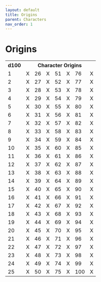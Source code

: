 ```yaml
---
layout: default
title: Origins
parent: Characters
nav_order: 1
---
```


# Origins

<table>
  <tr>
    <th>d100</th>
    <th colspan="7">Character Origins </th>
  </tr>
  <tr>
    <td>1</td>
    <td>X</td>
    <td>26</td>
    <td>X</td>
    <td>51</td>
    <td>X</td>
    <td>76</td>
    <td>X</td>
  </tr>
  <tr>
    <td>2</td>
    <td>X</td>
    <td>27</td>
    <td>X</td>
    <td>52</td>
    <td>X</td>
    <td>77</td>
    <td>X</td>
  </tr>
  <tr>
    <td>3</td>
    <td>X</td>
    <td>28</td>
    <td>X</td>
    <td>53</td>
    <td>X</td>
    <td>78</td>
    <td>X</td>
  </tr>
  <tr>
    <td>4</td>
    <td>X</td>
    <td>29</td>
    <td>X</td>
    <td>54</td>
    <td>X</td>
    <td>79</td>
    <td>X</td>
  </tr>
  <tr>
    <td>5</td>
    <td>X</td>
    <td>30</td>
    <td>X</td>
    <td>55</td>
    <td>X</td>
    <td>80</td>
    <td>X</td>
  </tr>
  <tr>
    <td>6</td>
    <td>X</td>
    <td>31</td>
    <td>X</td>
    <td>56</td>
    <td>X</td>
    <td>81</td>
    <td>X</td>
  </tr>
  <tr>
    <td>7</td>
    <td>X</td>
    <td>32</td>
    <td>X</td>
    <td>57</td>
    <td>X</td>
    <td>82</td>
    <td>X</td>
  </tr>
  <tr>
    <td>8</td>
    <td>X</td>
    <td>33</td>
    <td>X</td>
    <td>58</td>
    <td>X</td>
    <td>83</td>
    <td>X</td>
  </tr>
  <tr>
    <td>9</td>
    <td>X</td>
    <td>34</td>
    <td>X</td>
    <td>59</td>
    <td>X</td>
    <td>84</td>
    <td>X</td>
  </tr>
  <tr>
    <td>10</td>
    <td>X</td>
    <td>35</td>
    <td>X</td>
    <td>60</td>
    <td>X</td>
    <td>85</td>
    <td>X</td>
  </tr>
  <tr>
    <td>11</td>
    <td>X</td>
    <td>36</td>
    <td>X</td>
    <td>61</td>
    <td>X</td>
    <td>86</td>
    <td>X</td>
  </tr>
  <tr>
    <td>12</td>
    <td>X</td>
    <td>37</td>
    <td>X</td>
    <td>62</td>
    <td>X</td>
    <td>87</td>
    <td>X</td>
  </tr>
  <tr>
    <td>13</td>
    <td>X</td>
    <td>38</td>
    <td>X</td>
    <td>63</td>
    <td>X</td>
    <td>88</td>
    <td>X</td>
  </tr>
  <tr>
    <td>14</td>
    <td>X</td>
    <td>39</td>
    <td>X</td>
    <td>64</td>
    <td>X</td>
    <td>89</td>
    <td>X</td>
  </tr>
  <tr>
    <td>15</td>
    <td>X</td>
    <td>40</td>
    <td>X</td>
    <td>65</td>
    <td>X</td>
    <td>90</td>
    <td>X</td>
  </tr>
  <tr>
    <td>16</td>
    <td>X</td>
    <td>41</td>
    <td>X</td>
    <td>66</td>
    <td>X</td>
    <td>91</td>
    <td>X</td>
  </tr>
  <tr>
    <td>17</td>
    <td>X</td>
    <td>42</td>
    <td>X</td>
    <td>67</td>
    <td>X</td>
    <td>92</td>
    <td>X</td>
  </tr>
  <tr>
    <td>18</td>
    <td>X</td>
    <td>43</td>
    <td>X</td>
    <td>68</td>
    <td>X</td>
    <td>93</td>
    <td>X</td>
  </tr>
  <tr>
    <td>19</td>
    <td>X</td>
    <td>44</td>
    <td>X</td>
    <td>69</td>
    <td>X</td>
    <td>94</td>
    <td>X</td>
  </tr>
  <tr>
    <td>20</td>
    <td>X</td>
    <td>45</td>
    <td>X</td>
    <td>70</td>
    <td>X</td>
    <td>95</td>
    <td>X</td>
  </tr>
  <tr>
    <td>21</td>
    <td>X</td>
    <td>46</td>
    <td>X</td>
    <td>71</td>
    <td>X</td>
    <td>96</td>
    <td>X</td>
  </tr>
  <tr>
    <td>22</td>
    <td>X</td>
    <td>47</td>
    <td>X</td>
    <td>72</td>
    <td>X</td>
    <td>97</td>
    <td>X</td>
  </tr>
  <tr>
    <td>23</td>
    <td>X</td>
    <td>48</td>
    <td>X</td>
    <td>73</td>
    <td>X</td>
    <td>98</td>
    <td>X</td>
  </tr>
  <tr>
    <td>24</td>
    <td>X</td>
    <td>49</td>
    <td>X</td>
    <td>74</td>
    <td>X</td>
    <td>99</td>
    <td>X</td>
  </tr>
  <tr>
    <td>25</td>
    <td>X</td>
    <td>50</td>
    <td>X</td>
    <td>75</td>
    <td>X</td>
    <td>100</td>
    <td>X</td>
  </tr>
</table> 
